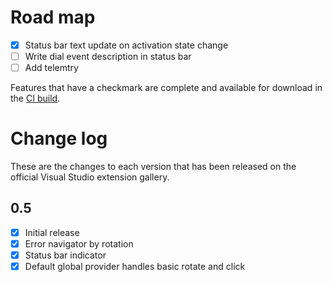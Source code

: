 # Road map

- [x] Status bar text update on activation state change
- [ ] Write dial event description in status bar
- [ ] Add telemtry

Features that have a checkmark are complete and available for
download in the
[CI build](http://vsixgallery.com/extension/d4ce1d82-9bf6-4136-bd56-43cde615e0db/).

# Change log

These are the changes to each version that has been released
on the official Visual Studio extension gallery.

## 0.5

- [x] Initial release
- [x] Error navigator by rotation
- [x] Status bar indicator
- [x] Default global provider handles basic rotate and click